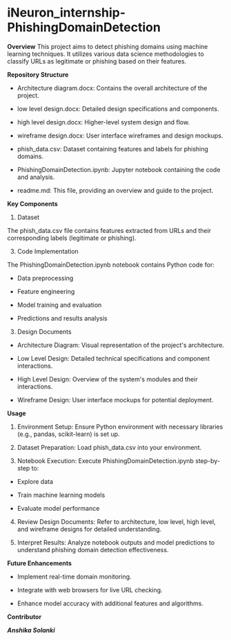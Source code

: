 # iNeuron_internship-PhishingDomainDetection

**Overview**
This project aims to detect phishing domains using machine learning techniques. It utilizes various data science methodologies to classify URLs as legitimate or phishing based on their features.

**Repository Structure**

* Architecture diagram.docx: Contains the overall architecture of the project.

* low level design.docx: Detailed design specifications and components.

* high level design.docx: Higher-level system design and flow.

* wireframe design.docx: User interface wireframes and design mockups.

* phish_data.csv: Dataset containing features and labels for phishing domains.

* PhishingDomainDetection.ipynb: Jupyter notebook containing the code and analysis.

* readme.md: This file, providing an overview and guide to the project.

**Key Components**

1. Dataset
   
The phish_data.csv file contains features extracted from URLs and their corresponding labels (legitimate or phishing).

3. Code Implementation

The PhishingDomainDetection.ipynb notebook contains Python code for:

* Data preprocessing

* Feature engineering

* Model training and evaluation

* Predictions and results analysis

3. Design Documents
   
* Architecture Diagram: Visual representation of the project's architecture.

* Low Level Design: Detailed technical specifications and component interactions.

* High Level Design: Overview of the system's modules and their interactions.

* Wireframe Design: User interface mockups for potential deployment.

**Usage**

1. Environment Setup: Ensure Python environment with necessary libraries (e.g., pandas, scikit-learn) is set up.

2. Dataset Preparation: Load phish_data.csv into your environment.

3. Notebook Execution: Execute PhishingDomainDetection.ipynb step-by-step to:

  * Explore data

  * Train machine learning models

  * Evaluate model performance

4. Review Design Documents: Refer to architecture, low level, high level, and wireframe designs for detailed understanding.

5. Interpret Results: Analyze notebook outputs and model predictions to understand phishing domain detection effectiveness.

   
**Future Enhancements**

* Implement real-time domain monitoring.

* Integrate with web browsers for live URL checking.

* Enhance model accuracy with additional features and algorithms.


**Contributor**

***Anshika Solanki***
